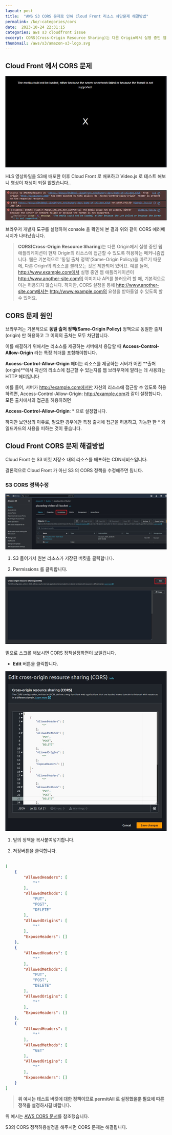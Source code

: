 ```yaml
---
layout: post
title:  "AWS S3 CORS 문제로 인해 Cloud Front 리소스 차단문제 해결방법"
permalink: /ko/:categories/cors
date:  2023-10-24 22:31:15
categories: aws s3 cloudfront issue
excerpt: CORS(Cross-Origin Resource Sharing)는 다른 Origin에서 실행 중인 웹 애플리케이션이 현재 Origin의 리소스에 접근할 수 있도록 허용하는 메커니즘입니다. 웹은 기본적으로 '동일 출처 정책'(Same-Origin Policy)을 따르기 때문에, 다른 Origin의 리소스를 불러오는 것은 제한되어 있어요. S3에서 해당 정책을 변경해보겠습니다.
thumbnail: /aws/s3/amazon-s3-logo.svg
---
```



## Cloud Front 에서 CORS 문제

![Video JS Error Image](/assets/img/aws/s3/cors-error-videojs.jpg)

HLS 영상파일을 S3에 배포한 이후 Cloud Front 로 배포하고 Video.js 로 테스트 해보니 영상이 재생이 되질 않았습니다..

![Video JS Error Image](/assets/img/aws/s3/cors-error-videojs2.jpg)

브라우저 개발자 도구를 실행하여 console 을 확인해 본 결과 위와 같이 CORS 에러메시지가 나타났습니다.

> **CORS(Cross-Origin Resource Sharing**)는 다른 Origin에서 실행 중인 웹 애플리케이션이 현재 Origin의 리소스에 접근할 수 있도록 허용하는 메커니즘입니다. 웹은 기본적으로 '동일 출처 정책'(Same-Origin Policy)을 따르기 때문에, 다른 Origin의 리소스를 불러오는 것은 제한되어 있어요. 예를 들어, http://www.example.com에서 실행 중인 웹 애플리케이션이 http://www.another-site.com의 이미지나 API를 불러오려 할 때, 기본적으로 이는 허용되지 않습니다. 하지만, CORS 설정을 통해 http://www.another-site.com에서는 http://www.example.com의 요청을 받아들일 수 있도록 할 수 있어요.

<div class="divide-line"></div>

## CORS 문제 원인

브라우저는 기본적으로 **동일 출처 정책(Same-Origin Policy)** 정책으로 동일한 출처(origin) 만 허용하고 그 이외의 출처는 모두 차단합니다.

이를 해결하기 위해서는 리소스를 제공하는 서버에서 응답할 때 **Access-Control-Allow-Origin** 라는 특정 헤더를 포함해야합니다.

**Access-Control-Allow-Origin** 헤더는 리소스를 제공하는 서버가 어떤 **출처(origin)**에서 자신의 리소스에 접근할 수 있는지를 웹 브라우저에 알리는 데 사용되는 HTTP 헤더입니다

예를 들어, 서버가 http://example.com에서만 자신의 리소스에 접근할 수 있도록 허용하려면, Access-Control-Allow-Origin: http://example.com과 같이 설정합니다. 모든 출처에서의 접근을 허용하려면 

**Access-Control-Allow-Origin**: * 으로 설정합니다.

하지만 보안상의 이유로, 필요한 경우에만 특정 출처에 접근을 허용하고, 가능한 한 * 와일드카드의 사용을 피하는 것이 좋습니다.

<div class="divide-line"></div>

## Cloud Front CORS 문제 해결방법

Cloud Front 는 S3 버킷 저장소 내의 리소스를 배포하는 CDN서비스입니다.

결론적으로 Cloud Front 가 아닌 S3 의 CORS 정책을 수정해주면 됩니다.

<div class="divide-line"></div>

### S3 CORS 정책수정

![Edit CORS POLICY FOR S3](/assets/img/aws/s3/s3-permissions.jpg)

1. S3 들어가서 원본 리소스가 저장된 버킷을 클릭합니다.

2. Permissions 를 클릭합니다.

![Edit CORS POLICY FOR S3](/assets/img/aws/s3/s3-cors-editbutton.jpg)

밑으로 스크롤 해보시면 CORS 정책설정화면이 보일겁니다.

* **Edit** 버튼을 클릭합니다.

![Edit CORS POLICY FOR S3](/assets/img/aws/s3/s3-cors-edit.jpg)

1. 밑의 정책을 복사붙여넣기합니다.

2. 저장버튼을 클릭합니다.

```json

[
    {
        "AllowedHeaders": [
            "*"
        ],
        "AllowedMethods": [
            "PUT",
            "POST",
            "DELETE"
        ],
        "AllowedOrigins": [
            "*"
        ],
        "ExposeHeaders": []
    },
    {
        "AllowedHeaders": [
            "*"
        ],
        "AllowedMethods": [
            "PUT",
            "POST",
            "DELETE"
        ],
        "AllowedOrigins": [
            "*"
        ],
        "ExposeHeaders": []
    },
    {
        "AllowedHeaders": [
            "*"
        ],
        "AllowedMethods": [
            "GET"
        ],
        "AllowedOrigins": [
            "*"
        ],
        "ExposeHeaders": []
    }
]

```

>  **위 예시는 테스트 버킷에 대한 정책이므로 permitAll 로 설정했을뿐 필요에 따른 정책을 설정하시길 바랍니다.**

위 예시는 [AWS CORS 문서](https://docs.aws.amazon.com/sdk-for-javascript/v3/developer-guide/cors.html)를 참조했습니다.

S3의 CORS 정책허용설정을 해주시면 CORS 문제는 해결됩니다.
